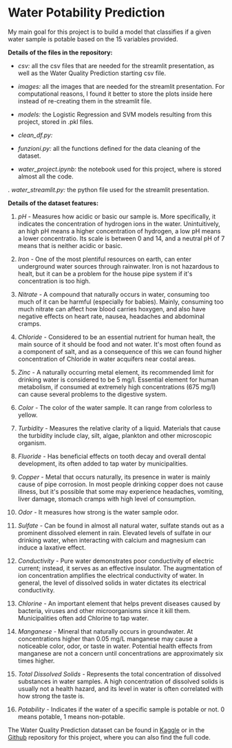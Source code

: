 # Water Potability Prediction

My main goal for this project is to build a model that classifies if a given water sample is potable based on the 15 variables provided.

**Details of the files in the repository:**

- *csv:* all the csv files that are needed for the streamlit presentation, as well as the Water Quality Prediction starting csv file.

- *images:* all the images that are needed for the streamlit presentation. For computational reasons, I found it better to store the plots inside here instead of re-creating them in the streamlit file.

- *models:* the Logistic Regression and SVM models resulting from this project, stored in .pkl files.

- *clean_df.py:* 

- *funzioni.py:* all the functions defined for the data cleaning of the dataset.

- *water_project.ipynb:* the notebook used for this project, where is stored almost all the code.

. *water_streamlit.py:* the python file used for the streamlit presentation.

**Details of the dataset features:**

1) *pH -* Measures how acidic or basic our sample is. More specifically, it indicates the concentration of hydrogen ions in the water. Unintuitively, an high pH means a higher concentration of hydrogen, a low pH means a lower concentratio. Its scale is between 0 and 14, and a neutral pH of 7 means that is neither acidic or basic.

2) *Iron -* One of the most plentiful resources on earth, can enter underground water sources through rainwater. Iron is not hazardous to healt, but it can be a problem for the house pipe system if it's concentration is too high.

3) *Nitrate -* A compound that naturally occurs in water, consuming too much of it can be harmful (especially for babies). Mainly, consuming too much nitrate can affect how blood carries hoxygen, and also have negative effects on heart rate, nausea, headaches and abdominal cramps.

4) *Chloride -* Considered to be an essential nutrient for human healt, the main source of it should be food and not water. It's most often found as a component of salt, and as a consequence of this we can found higher concentration of Chloride in water acquifers near costal areas.

5) *Zinc -* A naturally occurring metal element, its recommended limit for drinking water is considered to be 5 mg/l. Essential element for human metabolism, if consumed at extremely high concentrations (675 mg/l) can cause several problems to the digestive system.

6) *Color -* The color of the water sample. It can range from colorless to yellow.

7) *Turbidity -* Measures the relative clarity of a liquid. Materials that cause the turbidity include clay, silt, algae, plankton and other microscopic organism.

8) *Fluoride -* Has beneficial effects on tooth decay and overall dental development, its often added to tap water by municipalities.

9) *Copper -* Metal that occurs naturally, its presence in water is mainly cause of pipe corrosion. In most people drinking copper does not cause illness, but it's possible that some may experience headaches, vomiting, liver damage, stomach cramps with high level of consumption.

10) *Odor -* It measures how strong is the water sample odor.

11) *Sulfate -* Can be found in almost all natural water, sulfate stands out as a prominent dissolved element in rain. Elevated levels of sulfate in our drinking water, when interacting with calcium and magnesium can induce a laxative effect.

12) *Conductivity -* Pure water demonstrates poor conductivity of electric current; instead, it serves as an effective insulator. The augmentation of ion concentration amplifies the electrical conductivity of water. In general, the level of dissolved solids in water dictates its electrical conductivity.

13) *Chlorine -* An important element that helps prevent diseases caused by bacteria, viruses and other microorganisms since it kill them. Municipalities often add Chlorine to tap water.

14) *Manganese -* Mineral that naturally occurs in groundwater. At concentrations higher than 0.05 mg/L manganese may cause a noticeable color, odor, or taste in water. Potential health effects from manganese are not a concern until concentrations are approximately six times higher.

15) *Total Dissolved Solids -* Represents the total concentration of dissolved substances in water samples. A high concentration of dissolved solids is usually not a health hazard, and its level in water is often correlated with how strong the taste is.

16) *Potability -* Indicates if the water of a specific sample is potable or not. 0 means potable, 1 means non-potable.

The Water Quality Prediction dataset can be found in [Kaggle](https://www.kaggle.com/datasets/vanthanadevi08/water-quality-prediction) or in the [Github](https://github.com/dariogemo/water_project) repository for this project, where you can also find the full code.